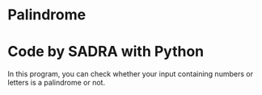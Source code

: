 # Palindrome
# Code by SADRA with Python

In this program, you can check whether your input containing numbers or letters is a palindrome or not.
